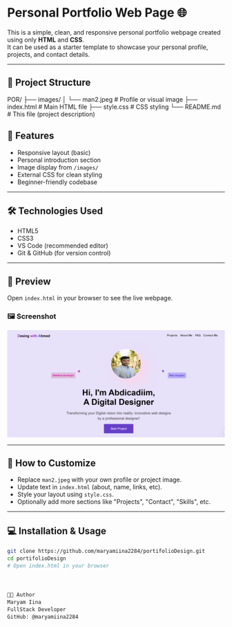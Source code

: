 # Personal Portfolio Web Page 🌐

This is a simple, clean, and responsive personal portfolio webpage created using only **HTML** and **CSS**.  
It can be used as a starter template to showcase your personal profile, projects, and contact details.

---

## 📁 Project Structure

POR/
├── images/
│ └── man2.jpeg # Profile or visual image
├── index.html # Main HTML file
├── style.css # CSS styling
└── README.md # This file (project description)


## 🚀 Features

- Responsive layout (basic)
- Personal introduction section
- Image display from `/images/`
- External CSS for clean styling
- Beginner-friendly codebase

---

## 🛠️ Technologies Used

- HTML5
- CSS3
- VS Code (recommended editor)
- Git & GitHub (for version control)

---

## 📸 Preview

Open `index.html` in your browser to see the live webpage.

### 🖼️ Screenshot

![Screenshot of Portfolio](./images/image.png)

---

## 🔧 How to Customize

- Replace `man2.jpeg` with your own profile or project image.
- Update text in `index.html` (about, name, links, etc).
- Style your layout using `style.css`.
- Optionally add more sections like "Projects", "Contact", "Skills", etc.

---

## 💻 Installation & Usage

```bash
git clone https://github.com/maryamiina2284/portifolioDesign.git
cd portifolioDesign
# Open index.html in your browser



👩‍💻 Author
Maryam Iina
FullStack Developer
GitHub: @maryamiina2284
